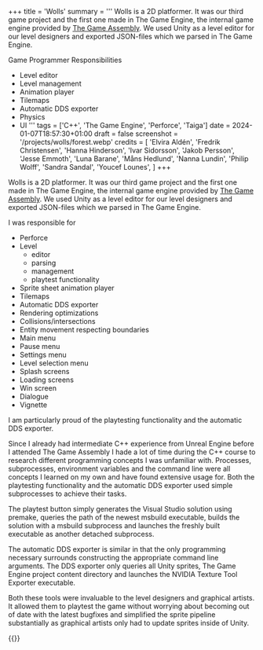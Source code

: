 +++
title = 'Wolls'
summary = '''
Wolls is a 2D platformer. It was our third game project and the first one made in 
The Game Engine, the internal game engine provided by [The Game Assembly](https://thegameassembly.com).
We used Unity as a level editor for our level designers and exported JSON-files which
we parsed in The Game Engine.

Game Programmer Responsibilities
  *  Level editor
  *  Level management
  *  Animation player
  *  Tilemaps
  *  Automatic DDS exporter
  *  Physics
  *  UI
'''
tags = ['C++', 'The Game Engine', 'Perforce', 'Taiga']
date = 2024-01-07T18:57:30+01:00
draft = false
screenshot = '/projects/wolls/forest.webp'
credits = [
    'Elvira Aldén',
    'Fredrik Christensen',
    'Hanna Hinderson',
    'Ivar Sidorsson',
    'Jakob Persson',
    'Jesse Emmoth',
    'Luna Barane',
    'Måns Hedlund',
    'Nanna Lundin',
    'Philip Wolff',
    'Sandra Sandal',
    'Youcef Lounes',
]
+++

Wolls is a 2D platformer. It was our third game project and the first one made in 
The Game Engine, the internal game engine provided by [The Game Assembly](https://thegameassembly.com).
We used Unity as a level editor for our level designers and exported JSON-files which
we parsed in The Game Engine.

I was responsible for
* Perforce
* Level
    * editor
    * parsing
    * management
    * playtest functionality
* Sprite sheet animation player
* Tilemaps
* Automatic DDS exporter
* Rendering optimizations
* Collisions/intersections
* Entity movement respecting boundaries
* Main menu
* Pause menu
* Settings menu
* Level selection menu
* Splash screens
* Loading screens
* Win screen
* Dialogue
* Vignette

I am particularly proud of the playtesting functionality and the automatic DDS exporter.

Since I already had intermediate C++ experience from Unreal Engine before I attended
The Game Assembly I hade a lot of time during the C++ course to research different
programming concepts I was unfamiliar with. Processes, subprocesses, environment variables
and the command line were all concepts I learned on my own and have found extensive
usage for. Both the playtesting functionality and the automatic DDS exporter used simple 
subprocesses to achieve their tasks. 

The playtest button simply generates the Visual Studio solution using premake, queries 
the path of the newest msbuild executable, builds the solution with a msbuild subprocess
and launches the freshly built executable as another detached subprocess. 

The automatic DDS exporter is similar in that the only programming necessary surrounds 
constructing the appropriate command line arguments. The DDS exporter only queries all 
Unity sprites, The Game Engine project content directory and launches the 
NVIDIA Texture Tool Exporter executable.

Both these tools were invaluable to the level designers and graphical artists. It allowed
them to playtest the game without worrying about becoming out of date with the latest bugfixes
and simplified the sprite pipeline substantially as graphical artists only had to update
sprites inside of Unity.

{{<youtube id="DhZeJ8avWAQ" title="Wolls trailer.">}}